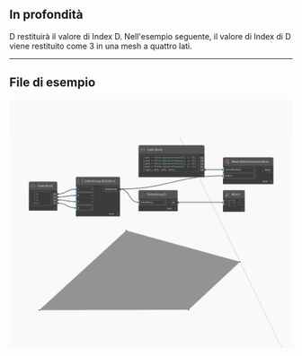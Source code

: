 ## In profondità
D restituirà il valore di Index D. Nell'esempio seguente, il valore di Index di D viene restituito come 3 in una mesh a quattro lati.
___
## File di esempio

![D](./Autodesk.DesignScript.Geometry.IndexGroup.D_img.jpg)

